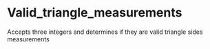 # Valid_triangle_measurements
Accepts three integers and determines if they are valid triangle sides measurements
